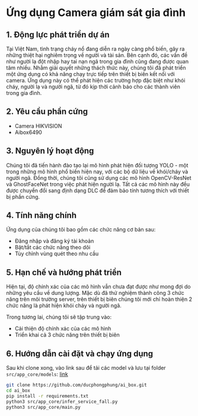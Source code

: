 # Ứng dụng Camera giám sát gia đình

## 1. Động lực phát triển dự án

Tại Việt Nam, tình trạng cháy nổ đang diễn ra ngày càng phổ biến, gây ra những thiệt hại nghiêm trọng về người và tài sản. Bên cạnh đó, các vấn đề như người lạ đột nhập hay tai nạn ngã trong gia đình cũng đang được quan tâm nhiều. Nhằm giải quyết những thách thức này, chúng tôi đã phát triển một ứng dụng có khả năng chạy trực tiếp trên thiết bị biên kết nối với camera. Ứng dụng này có thể phát hiện các trường hợp đặc biệt như khói cháy, người lạ và người ngã, từ đó kịp thời cảnh báo cho các thành viên trong gia đình.

## 2. Yêu cầu phần cứng

- Camera HIKVISION
- Aibox6490

## 3. Nguyên lý hoạt động

Chúng tôi đã tiến hành đào tạo lại mô hình phát hiện đối tượng YOLO - một trong những mô hình phổ biến hiện nay, với các bộ dữ liệu về khói/cháy và người ngã. Đồng thời, chúng tôi cũng sử dụng các mô hình OpenCV-ResNet và GhostFaceNet trong việc phát hiện người lạ. Tất cả các mô hình này đều được chuyển đổi sang định dạng DLC để đảm bảo tính tương thích với thiết bị phần cứng.

## 4. Tính năng chính

Ứng dụng của chúng tôi bao gồm các chức năng cơ bản sau:
- Đăng nhập và đăng ký tài khoản
- Bật/tắt các chức năng theo dõi
- Tùy chỉnh vùng quét theo nhu cầu

## 5. Hạn chế và hướng phát triển

Hiện tại, độ chính xác của các mô hình vẫn chưa đạt được như mong đợi do những yêu cầu về dung lượng. Mặc dù đã thử nghiệm thành công 3 chức năng trên môi trường server, trên thiết bị biên chúng tôi mới chỉ hoàn thiện 2 chức năng là phát hiện khói cháy và người ngã.

Trong tương lai, chúng tôi sẽ tập trung vào:
- Cải thiện độ chính xác của các mô hình
- Triển khai cả 3 chức năng trên thiết bị biên

## 6. Hướng dẫn cài đặt và chạy ứng dụng

Sau khi clone xong, vào link sau để tải các model và lưu tại folder `src/app_core/models`:
[link](https://drive.google.com/drive/u/0/folders/14RuyA-1yU03PNttcuwqj5xs3ojYnVlaQ)

```bash
git clone https://github.com/ducphongphung/ai_box.git
cd ai_box
pip install -r requirements.txt
python3 src/app_core/infer_service_fall.py
python3 src/app_core/main.py